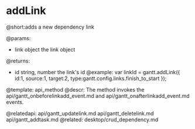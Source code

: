addLink
=============
@short:adds a new dependency link
	

@params:
- link	object 	the link object

@returns:
- id	string, number	the link's id
@example:
var linkId = gantt.addLink({
	id:1,
    source:1,
    target:2,
    type:gantt.config.links.finish_to_start
});

@template:	api_method
@descr:
The method invokes the api/gantt_onbeforelinkadd_event.md and api/gantt_onafterlinkadd_event.md events.

@relatedapi:
    api/gantt_updatelink.md
    api/gantt_deletelink.md
	api/gantt_addtask.md
@related:
	desktop/crud_dependency.md

	

